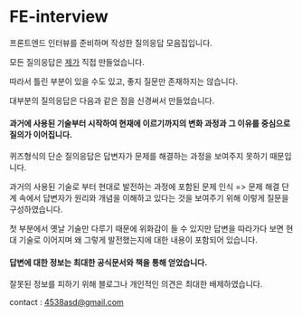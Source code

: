 # FE-interview

프론트엔드 인터뷰를 준비하며 작성한 질의응답 모음집입니다.

모든 질의응답은 [제가](https://github.com/hyesung99?tab=overview&from=2024-01-01&to=2024-01-17) 직접 만들었습니다.

따라서 틀린 부분이 있을 수도 있고, 좋지 질문만 존재하지는 않습니다.

대부분의 질의응답은 다음과 같은 점을 신경써서 만들었습니다.

#### 과거에 사용된 기술부터 시작하여 현재에 이르기까지의 변화 과정과 그 이유를 중심으로 질의가 이어집니다.

퀴즈형식의 단순 질의응답은 답변자가 문제를 해결하는 과정을 보여주지 못하기 때문입니다.

과거의 사용된 기술로 부터 현대로 발전하는 과정에 포함된 문제 인식 => 문제 해결 단계 속에서 답변자가 원리와 개념을 이해하고 있다는 것을 보여주기 위해 이렇게 질문을 구성하였습니다.

첫 부분에서 옛날 기술만 다루기 때문에 위화감이 들 수 있지만 답변을 따라가다 보면 현대 기술로 이어지며 왜 그렇게 발전했는지에 대한 내용이 포함되어 있습니다.

#### 답변에 대한 정보는 최대한 공식문서와 책을 통해 얻었습니다.

잘못된 정보를 피하기 위해 블로그나 개인적인 의견은 최대한 배제하였습니다.

contact : 4538asd@gmail.com
